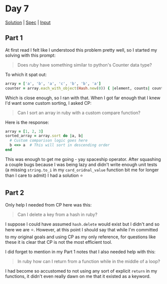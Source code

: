 # Day 7

[Solution](../lib/day07.rb) | [Spec](../spec/day07_spec.rb) | [Input](../input/day07.txt)

## Part 1

At first read I felt like I understood this problem pretty well, so I started my solving with this prompt:

> Does ruby have something similar to python's Counter data type?

To which it spat out:

```ruby
array = ['a', 'b', 'a', 'c', 'b', 'b', 'a']
counter = array.each_with_object(Hash.new(0)) { |element, counts| counts[element] += 1 }
```

Which is close enough, so I ran with that. When I got far enough that I knew I'd want some custom sorting, I asked CP:

> Can I sort an array in ruby with a custom compare function?

Here is the response:

```ruby
array = [1, 2, 3]
sorted_array = array.sort do |a, b|
  # Custom comparison logic goes here
  b <=> a  # This will sort in descending order
end
```

This was enough to get me going - yay spaceship operator. After squashing a couple bugs because I was being lazy and
didn't write enough unit tests (a missing `string.to_i` in my `card_oridnal_value` function bit me for longer than I
care to admit) I had a solution ⭐

## Part 2

Only help I needed from CP here was this:

> Can I delete a key from a hash in ruby?

I suppose I could have assumed `hash.delete` would exist but I didn't and so here we are ⭐. However, at this point I
should say that while I'm committed to my original goals and using CP as my only reference, for questions like these it
is clear that CP is not the most efficient tool.

I did forget to mention in my Part 1 notes that I also needed help with this:

> In ruby how can I return from a function while in the middle of a loop?

I had become so accustomed to not using any sort of explicit `return` in my functions, it didn't even really dawn on me
that it existed as a keyword.
